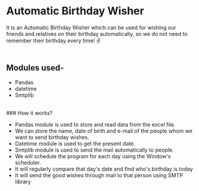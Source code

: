 # Automatic Birthday Wisher
It is an Automatic Birthday Wisher which can be used for wishing our friends and relatives on their birthday automatically, so we do not need to remember their birthday every time! ✌ <br>
<br>
## Modules used-
<ul>
<li>Pandas</li>
<li>datetime</li>
<li>Smtplib</li>
</ul>
<br>
### How it works?
<ul>
<li>Pandas module is used to store and read data from the excel file.</li>
<li>We can store the name, date of birth and e-mail of the people whom we want to send birthday wishes.</li>
<li>Datetime module is used to get the present date.</li>
<li>Smtplib module is used to send the mail automatically to people.</li>
<li>We will schedule the program for each day using the Window's scheduler.</li>
<li>It will regularly compare that day's date and find who's birthday is today</li>
<li>It will send the good wishes through mail to that person using SMTP library</li>
</ul>

